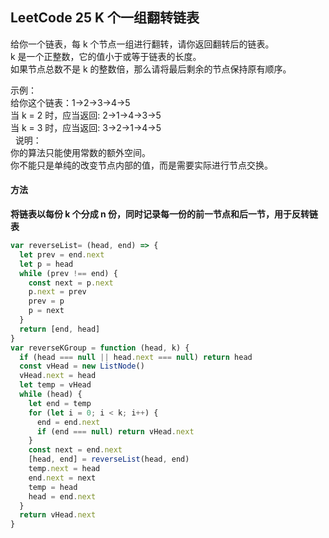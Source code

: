 ## LeetCode 25 K 个一组翻转链表

给你一个链表，每 k 个节点一组进行翻转，请你返回翻转后的链表。  
k 是一个正整数，它的值小于或等于链表的长度。  
如果节点总数不是 k 的整数倍，那么请将最后剩余的节点保持原有顺序。  

示例：  
给你这个链表：1->2->3->4->5  
当 k = 2 时，应当返回: 2->1->4->3->5  
当 k = 3 时，应当返回: 3->2->1->4->5  
 
说明：  
你的算法只能使用常数的额外空间。  
你不能只是单纯的改变节点内部的值，而是需要实际进行节点交换。  

#### 方法
**将链表以每份 k 个分成 n 份，同时记录每一份的前一节点和后一节，用于反转链表**

```javascript
var reverseList= (head, end) => {
  let prev = end.next
  let p = head
  while (prev !== end) {
    const next = p.next
    p.next = prev
    prev = p
    p = next
  }
  return [end, head]
}
var reverseKGroup = function (head, k) {
  if (head === null || head.next === null) return head
  const vHead = new ListNode()
  vHead.next = head
  let temp = vHead
  while (head) {
    let end = temp
    for (let i = 0; i < k; i++) {
      end = end.next
      if (end === null) return vHead.next
    }
    const next = end.next
    [head, end] = reverseList(head, end)
    temp.next = head
    end.next = next
    temp = head
    head = end.next
  }
  return vHead.next
}
```
